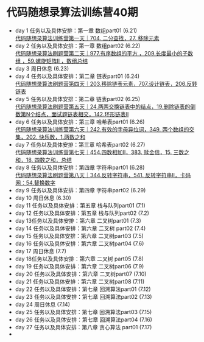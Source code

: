 # 代码随想录算法训练营40期
- day 1 任务以及具体安排：第一章  数组part01  (6.21)  
[代码随想录算法训练营第一天｜704. 二分查找，27. 移除元素](/代码随想录刷题/代码随想录算法训练营第一天｜704.%20二分查找，27.%20移除元素.md)
- day 2 任务以及具体安排：第一章  数组part02  (6.22)  
[代码随想录算法刷题营第二天｜977.有序数组的平方 ，209.长度最小的子数组 ，59.螺旋矩阵II ，数组总结](/代码随想录刷题/代码随想录算法刷题营第二天｜977.有序数组的平方%20，209.长度最小的子数组%20，59.螺旋矩阵II%20，数组总结.md)
- day 3 周日休息 (6.23) 
- day 4 任务以及具体安排：第二章 链表part01 (6.24)  
[代码随想录算法刷题营第四天｜203.移除链表元素，707.设计链表，206.反转链表](/代码随想录刷题/代码随想录算法刷题营第四天｜203.移除链表元素，707.设计链表，206.反转链表.md)
- day 5 任务以及具体安排：第二章 链表part02 (6.25)  
[代码随想录算法刷题营第五天｜24.两两交换链表中的结点，19.删除链表的倒数第N个结点，面试题链表相交，142.环形链表II](/代码随想录刷题/代码随想录算法刷题营第五天｜24.两两交换链表中的结点，19.删除链表的倒数第N个结点，面试题链表相交，142.环形链表II.md)
- day 6 任务以及具体安排：第三章 哈希表part01 (6.26)  
[代码随想录算法训练营第六天｜242.有效的字母异位词，349. 两个数组的交集，202. 快乐数，1.两数之和](/代码随想录刷题/代码随想录算法训练营第六天｜242.有效的字母异位词，349.%20两个数组的交集，202.%20快乐数，1.两数之和.md)
- day 7 任务以及具体安排：第三章 哈希表part02  (6.27)  
[代码随想录算法训练营第七天｜454.四数相加II，383. 赎金信，15. 三数之和，18. 四数之和，总结](/代码随想录刷题/代码随想录算法训练营第七天｜454.四数相加II，383.%20赎金信，15.%20三数之和，18.%20四数之和，总结.md)
- day 8 任务以及具体安排：第四章 字符串part01 (6.28)  
[代码随想录算法刷题营第八天｜344.反转字符串，541. 反转字符串II，卡码网：54.替换数字](/代码随想录刷题/代码随想录算法刷题营第八天｜344.反转字符串，541.%20反转字符串II，卡码网：54.替换数字.md)
- day 9 任务以及具体安排：第四章 字符串part02 (6.29)
- day 10 周日休息 (6.30)
- day 11 任务以及具体安排：第五章 栈与队列part01 (7.1)
- day 12 任务以及具体安排：第五章 栈与队列part02 (7.2)
- day 13任务以及具体安排：第六章 二叉树part01 (7.3)
- day 14 任务以及具体安排：第六章  二叉树 part02 (7.4)
- day 15 任务以及具体安排：第六章  二叉树part03 (7.5)
- day 16 任务以及具体安排：第六章 二叉树part04 	(7.6)
- day 17 周日休息 (7.7)
- day 18任务以及具体安排：第六章 二叉树 part05 (7.8)
- day 19 任务以及具体安排：第六章 二叉树part06 (7.9)
- day 20 任务以及具体安排：第六章 二叉树part07 (7.10)
- day 21 任务以及具体安排：第六章 二叉树part08 (7.11)
- day 22 任务以及具体安排：第七章 回溯算法part01  (7.12)
- day 23 任务以及具体安排：第七章 回溯算法part02 (7.13)
- day 24 周日休息 (7.14)
- day 25 任务以及具体安排：第七章 回溯算法part03 (7.15)
- day 26 任务以及具体安排：第七章 回溯算法part04 (7.16)
- day 27 任务以及具体安排：第八章 贪心算法 part01 (7.17)
- 

